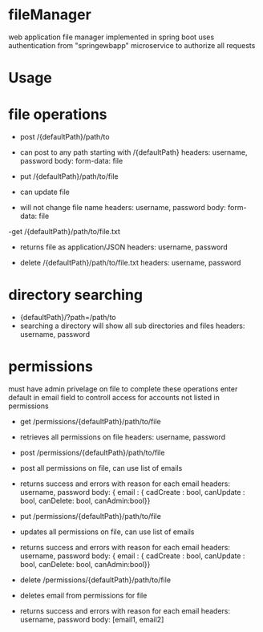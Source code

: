 # fileManager
web application file manager implemented in spring boot
uses authentication from "springewbapp" microservice to authorize all requests

# Usage
# file operations
- post /{defaultPath}/path/to 
- can post to any path starting with /{defaultPath}
 headers: username, password
 body: form-data: file
 
- put /{defaultPath}/path/to/file
- can update file 
- will not change file name
 headers: username, password
 body: form-data: file

 -get /{defaultPath}/path/to/file.txt 
 - returns file as application/JSON
 headers: username, password
 
- delete /{defaultPath}/path/to/file.txt
headers: username, password

# directory searching
 - {defaultPath}/?path=/path/to
 - searching a directory will show all sub directories and files
 headers: username, password

# permissions
 must have admin privelage on file to complete these operations
 enter default in email field to controll access for accounts not listed in permissions

 - get /permissions/{defaultPath}/path/to/file
 - retrieves all permissions on file
 headers: username, password
 
 - post /permissions/{defaultPath}/path/to/file
 - post all permissions on file, can use list of emails
 - returns success and errors with reason for each email
 headers: username, password
 body: { email : { cadCreate : bool, canUpdate : bool, canDelete: bool, canAdmin:bool}}
 
 - put /permissions/{defaultPath}/path/to/file
 - updates all permissions on file, can use list of emails
 - returns success and errors with reason for each email
 headers: username, password
 body: { email : { cadCreate : bool, canUpdate : bool, canDelete: bool, canAdmin:bool}}
 
 - delete /permissions/{defaultPath}/path/to/file
 - deletes email from permissions for file
 - returns success and errors with reason for each email
 headers: username, password
 body: [email1, email2]
 

